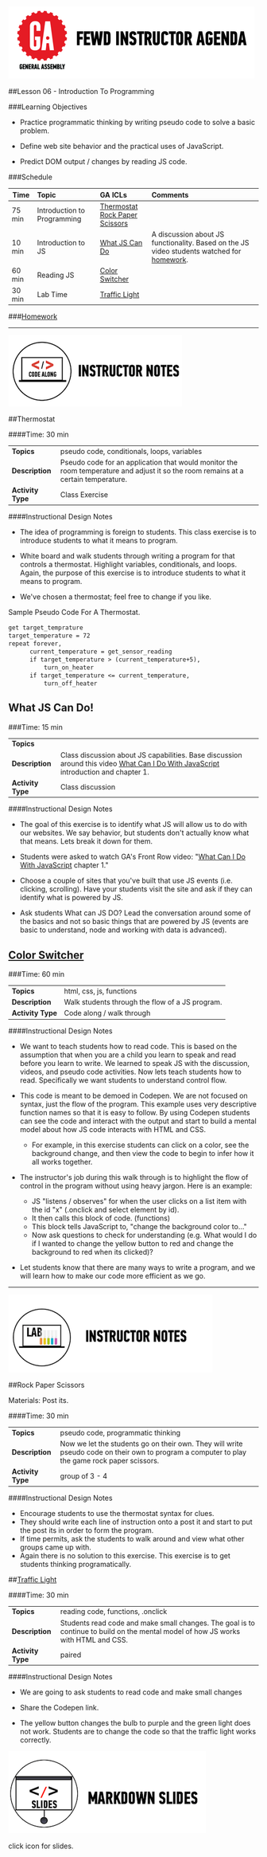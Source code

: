 ![GeneralAssemb.ly](../../img/icons/instr_agenda.png)


##Lesson 06 - Introduction To Programming


###Learning Objectives


*	Practice programmatic thinking by writing pseudo code to solve a basic problem.

*	Define web site behavior and the practical uses of JavaScript.

*	Predict DOM output / changes by reading JS code.

###Schedule


| Time        | Topic| GA ICLs| Comments |
| ------------- |:-------------|:-------------------|:----------------|
| 75 min | Introduction to Programming| [Thermostat]() <br> [Rock Paper Scissors]() |  |
| 10 min | Introduction to JS | [What JS Can Do]() | A discussion about JS functionality. Based on the JS video students watched for [homework](https://generalassemb.ly/online/videos/what-can-you-do-with-javascript/cinema?chapter=3).|
| 60 min | Reading JS | [Color Switcher]() <br> |  |
| 30 min | Lab Time| [Traffic Light]()  <br> |  |


###[Homework](../Homework/)


---

![Code Demo](../../img/icons/instr_code_along.png)

 
##Thermostat

####Time: 30 min

| | |
| ------------- |:-------------|
| __Topics__ | pseudo code, conditionals, loops, variables | 
| __Description__| Pseudo code for an application that would monitor the room temperature and adjust it so the room remains at a certain temperature. |    
| __Activity Type__| Class Exercise | 


####Instructional Design Notes 

*	The idea of programming is foreign to students. This class exercise is to introduce students to what it means to program.

*	White board and walk students through writing a program for that controls a thermostat. Highlight variables, conditionals, and loops. Again, the purpose of this exercise is to introduce students to what it means to program. 

*	We've chosen a thermostat; feel free to change if you like. 


Sample Pseudo Code For A Thermostat.

```
get target_temprature
target_temperature = 72
repeat forever,
      current_temperature = get_sensor_reading
      if target_temperature > (current_temperature+5),
          turn_on_heater
      if target_temperature <= current_temperature,
          turn_off_heater
```

## What JS Can Do!
###Time: 15 min


| | |
| ------------- |:-------------|
| __Topics__ | |
| __Description__| Class discussion about JS capabilities. Base discussion around this video [What Can I Do With JavaScript](https://generalassemb.ly/online/videos/what-can-you-do-with-javascript/cinema?chapter=3) introduction and chapter 1. |
| __Activity Type__| Class discussion | 

####Instructional Design Notes

*	The goal of this exercise is to identify what JS will allow us to do with our websites. We say behavior, but students don't actually know what that means. Lets break it down for them.

*	Students were asked to watch GA's Front Row video: "[What Can I Do With JavaScript](https://generalassemb.ly/online/videos/what-can-you-do-with-javascript/cinema?chapter=3) chapter 1." 

*	Choose a couple of sites that you've built that use JS events (i.e. clicking, scrolling). Have your students visit the site and ask if they can identify what is powered by JS.

*	Ask students What can JS DO? Lead the conversation around some of the basics and not so basic things that are powered by JS (events are basic to understand, node and working with data is advanced).


## [Color Switcher](http://codepen.io/nevan/pen/kBItz)

###Time: 60 min

| | |
| ------------- |:-------------|
| __Topics__ | html, css, js, functions |
| __Description__| Walk students through the flow of a JS program. |
| __Activity Type__| Code along / walk through | 

####Instructional Design Notes

*	We want to teach students how to read code. This is based on the assumption that when you are a child you learn to speak and read before you learn to write. We learned to speak JS with the discussion, videos, and pseudo code activities. Now lets teach students how to read. Specifically we want students to understand control flow. 

*	This code is meant to be demoed in Codepen. We are not focused on syntax, just the flow of the program. This example uses very descriptive function names so that it is easy to follow. By using Codepen students can see the code and interact with the output and start to build a mental model about how JS code interacts with HTML and CSS. 
	*	For example, in this exercise students can click on a color, see the background change, and then view the code to begin to infer how it all works together. 

*	The instructor's job during this walk through is to highlight the flow of control in the program without using heavy jargon. Here is an example:
	*	JS  "listens / observes" for when the user clicks on a list item with the id "x" (.onclick and select element by id).
	*	It then calls this block of code. (functions)
	*	This block tells JavaScript to, "change the background color to..."
	*	Now ask questions to check for understanding (e.g. What would I do if I wanted to change the yellow button to red and change the background to red when its clicked)? 
	
*	Let students know that there are many ways to write a program, and we will learn how to make our code more efficient as we go.

---
 

![Exercise - Instructor](../../img/icons/instr_lab.png)

##Rock Paper Scissors

Materials: Post its.

####Time: 30 min

| | |
| ------------- |:-------------|
| __Topics__ | pseudo code, programmatic thinking | 
| __Description__| Now we let the students go on their own. They will write pseudo code on their own to program a computer to play the game rock paper scissors.  |    
| __Activity Type__| group of 3 - 4 | 


####Instructional Design Notes 

*	Encourage students to use the thermostat syntax for clues. 
*	They should write each line of instruction onto a post it and start to put the post its in order to form the program.
*	If time permits, ask the students to walk around and view what other groups came up with.
*	Again there is no solution to this exercise. This exercise is to get students thinking programatically. 


##[Traffic Light](http://codepen.io/nevan/pen/shtLA)

####Time: 30 min

| | |
| ------------- |:-------------|
| __Topics__ | reading code, functions, .onclick| 
| __Description__| Students read code and make small changes. The goal is to continue to build on the mental model of how JS works with HTML and CSS.|    
| __Activity Type__| paired| 


####Instructional Design Notes 

*	We are going to ask students to read code and make small changes

*	Share the Codepen link. 

*	The yellow button changes the bulb to purple and the green light does not work. Students are to change the code so that the traffic light works correctly.  	


[![slides](../../img/icons/slides.png)](slides.md)

click icon for slides.
